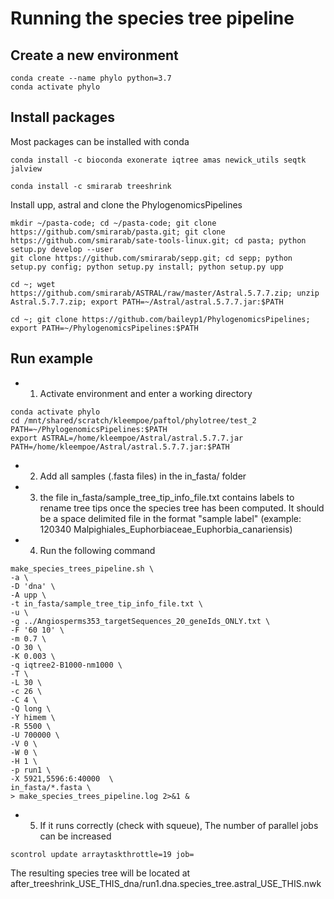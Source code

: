 # Running the species tree pipeline

## Create a new environment
```
conda create --name phylo python=3.7
conda activate phylo
```
## Install packages
Most packages can be installed with conda
```
conda install -c bioconda exonerate iqtree amas newick_utils seqtk jalview

conda install -c smirarab treeshrink
```
Install upp, astral and clone the PhylogenomicsPipelines
```
mkdir ~/pasta-code; cd ~/pasta-code; git clone https://github.com/smirarab/pasta.git; git clone https://github.com/smirarab/sate-tools-linux.git; cd pasta; python setup.py develop --user
git clone https://github.com/smirarab/sepp.git; cd sepp; python setup.py config; python setup.py install; python setup.py upp

cd ~; wget https://github.com/smirarab/ASTRAL/raw/master/Astral.5.7.7.zip; unzip Astral.5.7.7.zip; export PATH=~/Astral/astral.5.7.7.jar:$PATH

cd ~; git clone https://github.com/baileyp1/PhylogenomicsPipelines; export PATH=~/PhylogenomicsPipelines:$PATH
```

## Run example
* 1. Activate environment and enter a working directory

```
conda activate phylo
cd /mnt/shared/scratch/kleempoe/paftol/phylotree/test_2
PATH=~/PhylogenomicsPipelines:$PATH
export ASTRAL=/home/kleempoe/Astral/astral.5.7.7.jar
PATH=/home/kleempoe/Astral/astral.5.7.7.jar:$PATH
```

* 2. Add all samples (.fasta files) in the in_fasta/ folder
* 3. the file in_fasta/sample_tree_tip_info_file.txt contains labels to rename tree tips once the species tree has been computed. It should be a space delimited file in the format "sample label" (example: 120340 Malpighiales_Euphorbiaceae_Euphorbia_canariensis)
* 4. Run the following command

```
make_species_trees_pipeline.sh \
-a \
-D 'dna' \
-A upp \
-t in_fasta/sample_tree_tip_info_file.txt \
-u \
-g ../Angiosperms353_targetSequences_20_geneIds_ONLY.txt \
-F '60 10' \
-m 0.7 \
-O 30 \
-K 0.003 \
-q iqtree2-B1000-nm1000 \
-T \
-L 30 \
-c 26 \
-C 4 \
-Q long \
-Y himem \
-R 5500 \
-U 700000 \
-V 0 \
-W 0 \
-H 1 \
-p run1 \
-X 5921,5596:6:40000  \
in_fasta/*.fasta \
> make_species_trees_pipeline.log 2>&1 &
```

* 5. If it runs correctly (check with squeue), The number of parallel jobs can be increased

```
scontrol update arraytaskthrottle=19 job=
```

The resulting species tree will be located at after_treeshrink_USE_THIS_dna/run1.dna.species_tree.astral_USE_THIS.nwk